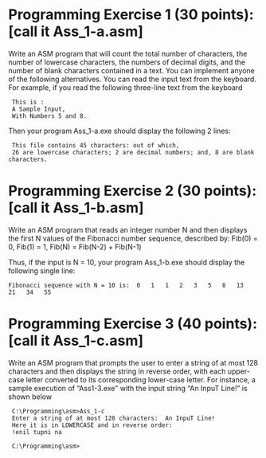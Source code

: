 Programming Exercise 1 (30 points): [call it Ass_1-a.asm]
==========
Write an ASM program that will count the total number of characters, the number of lowercase characters, the numbers of decimal digits, and the number of blank characters contained in a text. You can implement anyone of the following alternatives.
You can read the input text from the keyboard. For example, if you read the following three-line text from the keyboard
 
     This is :
     A Sample Input,
     With Numbers 5 and 8.
Then your program Ass_1-a.exe should display the following 2 lines:
 
     This file contains 45 characters: out of which,
     26 are lowercase characters; 2 are decimal numbers; and, 8 are blank characters.
 
Programming Exercise 2 (30 points): [call it Ass_1-b.asm]
==========
Write an ASM program that reads an integer number N and then displays the first N values of the Fibonacci number sequence, described by:
Fib(0) = 0, Fib(1) = 1, Fib(N) = Fib(N-2) + Fib(N-1)
 
Thus, if the input is N = 10, your program Ass_1-b.exe should display the following single line:

    Fibonacci sequence with N = 10 is:  0   1   1   2   3   5   8   13   21   34   55

Programming Exercise 3 (40 points): [call it Ass_1-c.asm]
==========
Write an ASM program that prompts the user to enter a string of at most 128 characters and then displays the string in reverse order, with each upper-case letter converted to its corresponding lower-case letter. For instance, a sample execution of “Ass1-3.exe" with the input string “An InpuT Line!” is shown below

     C:\Programming\asm>Ass_1-c
     Enter a string of at most 128 characters:  An InpuT Line!
     Here it is in LOWERCASE and in reverse order:
     !enil tupni na
 
     C:\Programming\asm>
